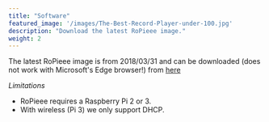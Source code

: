 ```yaml
---
title: "Software"
featured_image: '/images/The-Best-Record-Player-under-100.jpg'
description: "Download the latest RoPieee image."
weight: 2
---
```

The latest RoPieee image is from 2018/03/31 and can be downloaded (does not work with Microsoft's Edge browser!) from [here](http://image.ropieee.org/ropieee-20180331.img)

*Limitations*

- RoPieee requires a Raspberry Pi 2 or 3.
- With wireless (Pi 3) we only support DHCP.
